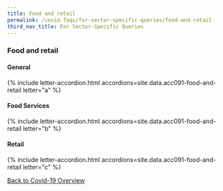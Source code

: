 ```yaml
---
title: Food and retail
permalink: /covid-faqs/for-sector-specific-queries/food-and-retail
third_nav_title: For Sector-Specific Queries
---
```


### Food and retail

#### General

{% include letter-accordion.html accordions=site.data.acc091-food-and-retail letter="a" %}

#### Food Services

{% include letter-accordion.html accordions=site.data.acc091-food-and-retail letter="b" %}

#### Retail

{% include letter-accordion.html accordions=site.data.acc091-food-and-retail letter="c" %}

[Back to Covid-19 Overview](/covid/)
